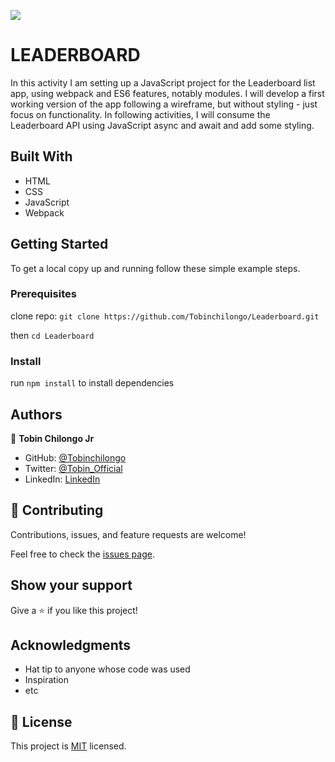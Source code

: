 ![](https://img.shields.io/badge/Microverse-blueviolet)

# LEADERBOARD
In this activity I am setting up a JavaScript project for the Leaderboard list app, using webpack and ES6 features, notably modules. I will develop a first working version of the app following a wireframe, but without styling - just focus on functionality. In following activities, I will consume the Leaderboard API using JavaScript async and await and add some styling.

## Built With

- HTML
- CSS
- JavaScript
- Webpack

## Getting Started

To get a local copy up and running follow these simple example steps.

### Prerequisites

clone repo: `git clone https://github.com/Tobinchilongo/Leaderboard.git`

then
`cd Leaderboard`

### Install

run `npm install` to install dependencies

## Authors

👤 **Tobin Chilongo Jr**

- GitHub: [@Tobinchilongo](https://github.com/Tobinchilongo)
- Twitter: [@Tobin_Official](https://twitter.com/Tobin_Official)
- LinkedIn: [LinkedIn](https://www.linkedin.com/in/tobin-chilongo-a6736415a/)

## 🤝 Contributing

Contributions, issues, and feature requests are welcome!

Feel free to check the [issues page](../../issues/).

## Show your support

Give a ⭐️ if you like this project!

## Acknowledgments

- Hat tip to anyone whose code was used
- Inspiration
- etc

## 📝 License

This project is [MIT](./MIT.md) licensed.
